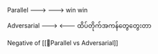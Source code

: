 Parallel
	--->
	--->
	win win

Adversarial
	--->  <---
	ထိပ်တိုက်အကန်တွေတွေးတာ


Negative of [[🤔Parallel vs Adversarial]]
